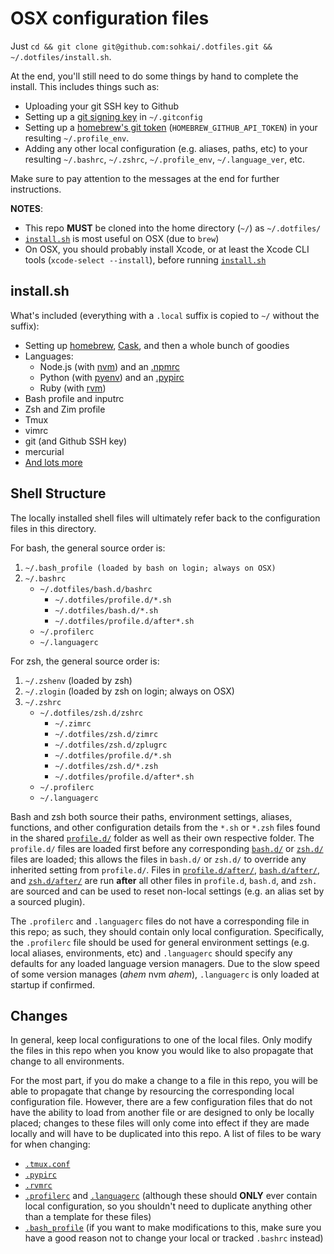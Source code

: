 OSX configuration files
=======================

Just `cd && git clone git@github.com:sohkai/.dotfiles.git && ~/.dotfiles/install.sh`.

At the end, you'll still need to do some things by hand to complete the install. This includes
things such as:

- Uploading your git SSH key to Github
- Setting up a [git signing key](https://git-scm.com/book/en/v2/Git-Tools-Signing-Your-Work) in
  `~/.gitconfig`
- Setting up a [homebrew's git token](https://gist.github.com/christopheranderton/8644743)
  (`HOMEBREW_GITHUB_API_TOKEN`) in your resulting `~/.profile_env`.
- Adding any other local configuration (e.g. aliases, paths, etc) to your resulting `~/.bashrc`,
  `~/.zshrc`, `~/.profile_env`, `~/.language_ver`, etc.

Make sure to pay attention to the messages at the end for further instructions.

**NOTES**:

- This repo **MUST** be cloned into the home directory (`~/`) as `~/.dotfiles/`
- [`install.sh`](./install.sh) is most useful on OSX (due to `brew`)
- On OSX, you should probably install Xcode, or at least the Xcode CLI tools
  (`xcode-select --install`), before running [`install.sh`](./install.sh)


install.sh
----------

What's included (everything with a `.local` suffix is copied to `~/` without the suffix):

- Setting up [homebrew](http://brew.sh/), [Cask](https://caskroom.github.io/), and then a whole
  bunch of goodies
- Languages:
    - Node.js (with [nvm](https://github.com/creationix/nvm)) and an [.npmrc](./.npmrc)
    - Python (with [pyenv](https://github.com/yyuu/pyenv)) and an [.pypirc](./.pypirc)
    - Ruby (with [rvm](https://rvm.io/))
- Bash profile and inputrc
- Zsh and Zim profile
- Tmux
- vimrc
- git (and Github SSH key)
- mercurial
- [And lots more](./install.sh)


Shell Structure
---------------

The locally installed shell files will ultimately refer back to the configuration files in this
directory.

For bash, the general source order is:

1. `~/.bash_profile (loaded by bash on login; always on OSX)`
1. `~/.bashrc`
    - `~/.dotfiles/bash.d/bashrc`
        - `~/.dotfiles/profile.d/*.sh`
        - `~/.dotfiles/bash.d/*.sh`
        - `~/.dotfiles/profile.d/after*.sh`
    - `~/.profilerc`
    - `~/.languagerc`

For zsh, the general source order is:

1. `~/.zshenv` (loaded by zsh)
1. `~/.zlogin` (loaded by zsh on login; always on OSX)
1. `~/.zshrc`
    - `~/.dotfiles/zsh.d/zshrc`
        - `~/.zimrc`
        - `~/.dotfiles/zsh.d/zimrc`
        - `~/.dotfiles/zsh.d/zplugrc`
        - `~/.dotfiles/profile.d/*.sh`
        - `~/.dotfiles/zsh.d/*.zsh`
        - `~/.dotfiles/profile.d/after*.sh`
    - `~/.profilerc`
    - `~/.languagerc`

Bash and zsh both source their paths, environment settings, aliases, functions, and other
configuration details from the `*.sh` or `*.zsh` files found in the shared
[`profile.d/`](./profile.d/) folder as well as their own respective folder. The `profile.d/` files
are loaded first before any corresponding [`bash.d/`](./bash.d/) or [`zsh.d/`](./zsh.d/) files are
loaded; this allows the files in `bash.d/` or `zsh.d/` to override any inherited setting from
`profile.d/`. Files in [`profile.d/after/`](./profile.d/after/), [`bash.d/after/`](./bash.d/after/),
and [`zsh.d/after/`](./zsh.d/after/) are run **after** all other files in `profile.d`, `bash.d`, and
`zsh.` are sourced and can be used to reset non-local settings (e.g. an alias set by a sourced
plugin).

The `.profilerc` and `.languagerc` files do not have a corresponding file in this repo; as such,
they should contain only local configuration. Specifically, the `.profilerc` file should be used for
general environment settings (e.g. local aliases, environments, etc) and `.languagerc` should
specify any defaults for any loaded language version managers. Due to the slow speed of some version
manages (*ahem* nvm *ahem*), `.languagerc` is only loaded at startup if confirmed.


Changes
-------

In general, keep local configurations to one of the local files. Only modify the files in this repo
when you know you would like to also propagate that change to all environments.

For the most part, if you do make a change to a file in this repo, you will be able to propagate
that change by resourcing the corresponding local configuration file. However, there are a few
configuration files that do not have the ability to load from another file or are designed to only
be locally placed; changes to these files will only come into effect if they are made locally and
will have to be duplicated into this repo. A list of files to be wary for when changing:

* [`.tmux.conf`](./tmux.d/tmux.conf.symlink)
* [`.pypirc`](./python.d/pypirc.local)
* [`.rvmrc`](./ruby.d/rvmrc.local)
* [`.profilerc`](./profile.d/profilerc.local) and [`.languagerc`](./profile.d/languagerc.local)
  (although these should **ONLY** ever contain local configuration, so you shouldn't need to
  duplicate anything other than a template for these files)
* [`.bash_profile`](./bash.d/bash_profile.local) (if you want to make modifications to this, make
  sure you have a good reason not to change your local or tracked `.bashrc` instead)
